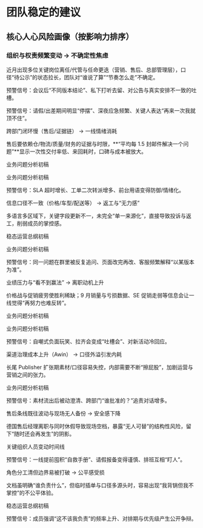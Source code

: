 # 团队稳定的建议

## 核心人心风险画像（按影响力排序）

### 组织与权责频繁变动 → 不确定性焦虑

近月出现多位关键岗位离任/代管与任命更迭（营销、售后、总部管理层），口径“待公示”的状态拉长，团队对“谁说了算”“节奏怎么走”不确定。

预警信号：会议后“不同版本结论”、私下打听去留、对公告与真实安排不一致的吐槽。

预警信号：请假/出差期间明显“停摆”、深夜应急频繁、关键人表达“再来一次我就顶不住”。

跨部门闭环慢（售后/证据链） → 一线情绪消耗

售后要依赖仓/物流/质量/财务的证据与时限，**“平均每 1.5 封邮件解决一个问题”**显示一次性交付率低、来回耗时，口碑与成本被放大。

业务问题分析初稿

 

业务问题分析初稿

预警信号：SLA 超时增长、工单二次转派增多、前台用语变得防御/情绪化。

信息口径不一致（价格/车型/配送等） → 返工与“无力感”

多语言多区域下，关键字段更新不一，未完全“单一来源化”，直接导致投诉与返工，削弱成员的掌控感。

稳态运营总纲初稿

 

业务问题分析初稿

预警信号：同一问题在群里被反复追问、页面改完再改、客服频繁解释“以某版本为准”。

业绩压力与“看不到赢法” → 离职动机上升

价格战与促销疲劳使胜利稀缺；9 月销量与亏损数据、SE 促销走弱等信息会让一线觉得“再努力也难反转”。

业务问题分析初稿

 

业务问题分析初稿

预警信号：自嘲式负面玩笑、拉齐会变成“吐槽会”、对新活动冷回应。

渠道治理成本上升（Awin） → 口径外溢引发内耗

长尾 Publisher 扩张期素材/口径容易失控，内部需要不断“擦屁股”，加剧运营与营销之间的张力。

业务问题分析初稿

预警信号：素材流出后被动澄清、跨部门“谁批准的？”追责对话增多。

售后条线既往波动与现场无人备份 → 安全感下降

德国售后经理离职与同时休假导致现场空档，暴露“无人可替”的结构性风险，留下“随时还会再发生”的阴影。

关键组织人员变动时间线

预警信号：一线提前囤积“自救手册”、请假报备变得谨慎、排班互相“盯人”。

角色分工清但边界易被打破 → 公平感受损

文档虽明确“谁负责什么”，但临时插单与口径多源头时，容易出现“我背锅但我不掌控”的不公平体验。

稳态运营总纲初稿

预警信号：成员强调“这不该我负责”的频率上升、对排期与优先级产生公开争辩。